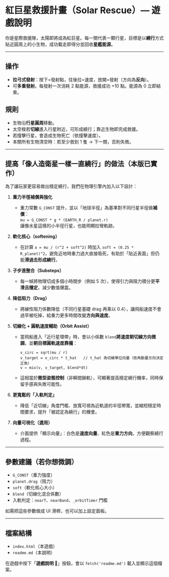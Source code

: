 # 紅巨星救援計畫（Solar Rescue）— 遊戲說明

你是星際救援隊，太陽即將成為紅巨星。每一關代表一顆行星，目標是以**繞行**方式貼近圓周上的小生物，成功載走即得分並回收**星艦能源**。

---

## 操作
- **拉弓式發射**：按下=發射點，往後拉=速度，放開=發射（方向為**反向**）。
- 可**多重發射**。每發射一次消耗 2 點能源，救援成功 +10 點。能源為 0 立即結束。

## 規則
- 生物沿**行星圓周**移動。
- 太空梭若**切線**進入行星附近，可形成繞行；靠近生物即完成救援。
- 若撞擊行星，會造成生物死亡（依撞擊速度）。
- 本關所有生物清空時：若至少救到 1 隻 → 下一關，否則失敗。

---

## 提高「像人造衛星一樣一直繞行」的做法（本版已實作）

為了讓玩家更容易做出穩定繞行，我們在物理引擎內加入以下設計：

1. **重力半徑補償與強化**
   - 重力常數 `G_CONST` 提升，並以「地球半徑」為基準對不同行星半徑做**補償**：  
     `mu = G_CONST * g * (EARTH_R / planet.r)`  
     讓像水星這樣的小半徑行星，也能明顯拉彎軌跡。

2. **軟化核心（softening）**
   - 在計算 `a = mu / (r^2 + soft^2)` 時加入 `soft = (0.25 * R_planet)^2`，避免近地時重力過大直接吸死，有助於「貼近表面」但仍能**滑過去形成繞行**。

3. **子步進整合（Substeps）**
   - 每一幀將物理切成多個小時間步（例如 5 次），使得引力與阻力積分更**平滑且穩定**，減少數值爆震。

4. **降低阻力（Drag）**
   - 將線性阻力係數降低（不同行星基礎 drag 再乘以 0.4），讓飛船速度不會過早被吃掉，給重力更多時間改變**方向與速度**。

5. **切線化 + 圓軌速度輔助（Orbit Assist）**
   - 當飛船進入「近行星環帶」時，會以小係數 `blend`**將速度朝切線方向微調**，並**朝目標圓軌速度靠攏**：  
     ```text
     v_circ = sqrt(mu / r)
     v_target = v_circ * t_hat   // t_hat 為切線單位向量（依角動量方向決定正負）
     v ← mix(v, v_target, blend*dt)
     ```
   - 這相當於**微型姿態控制**（非瞬間鎖軌），可顯著提高穩定繞行機率，同時保留手感與失敗可能性。

6. **更寬鬆的「入軌判定」**
   - 降低「近切線」角度門檻、放寬可視為近軌道的半徑帶寬，並縮短穩定時間要求，提升「被認定為繞行」的機會。

7. **向量可視化（選用）**
   - 介面提供「顯示向量」：白色是**速度向量**、紅色是**重力方向**，方便觀察繞行過程。

---

## 參數建議（若你想微調）
- `G_CONST`（重力強度）
- `planet.drag`（阻力）
- `soft`（軟化核心大小）
- `blend`（切線化混合係數）
- 入軌判定：`nearT`、`nearBand`、`_orbitTimer` 門檻

如需把這些參數做成 UI 滑桿，也可以加上設定面板。

---

## 檔案結構
- `index.html`（本遊戲）
- `readme.md`（本說明）

在遊戲中按下「**遊戲說明 📖**」按鈕，會以 `fetch('readme.md')` 載入並顯示這個檔案。

